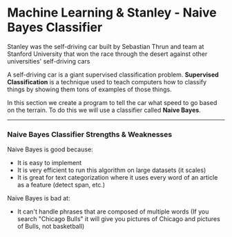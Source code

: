 # Machine Learning & Stanley - Naive Bayes Classifier

Stanley was the self-driving car built by Sebastian Thrun and team at Stanford University that won the race through the desert against other universities' self-driving cars

A self-driving car is a giant supervised classification problem. **Supervised Classification** is a technique used to teach computers how to classify things by showing them tons of examples of those things.

In this section we create a program to tell the car what speed to go based on the terrain. To do this we will use a classifier called **Naive Bayes**.

***

### Naive Bayes Classifier Strengths & Weaknesses

Naive Bayes is good because:

- It is easy to implement
- It is very efficient to run this algorithm on large datasets (it scales)
- It is great for text categorization where it uses every word of an article as a feature (detect span, etc.)

Naive Bayes is bad at:

- It can't handle phrases that are composed of multiple words (If you search "Chicago Bulls" it will give you pictures of Chicago and pictures of Bulls, not basketball)
